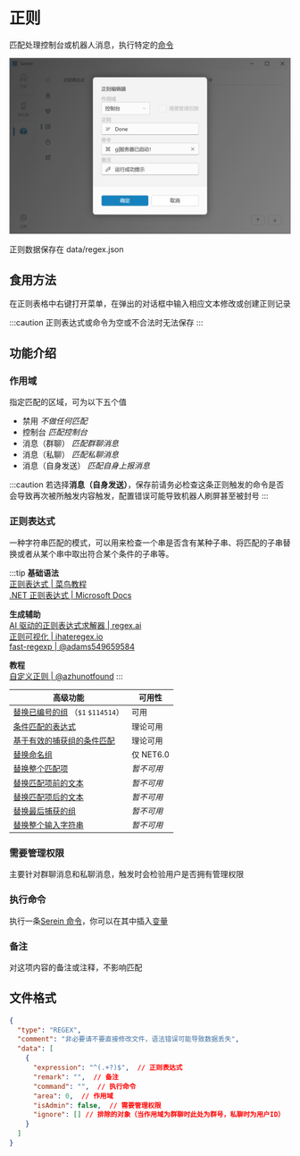 # 正则

匹配处理控制台或机器人消息，执行特定的[命令](command)

![正则](regex.png)

正则数据保存在 data/regex.json

## 食用方法

在正则表格中右键打开菜单，在弹出的对话框中输入相应文本修改或创建正则记录
  
:::caution
正则表达式或命令为空或不合法时无法保存
:::

## 功能介绍

### 作用域

指定匹配的区域，可为以下五个值

- 禁用 *不做任何匹配*
- 控制台 *匹配控制台*
- 消息（群聊） *匹配群聊消息*
- 消息（私聊） *匹配私聊消息*
- 消息（自身发送） *匹配自身上报消息*

:::caution
若选择**消息（自身发送）**，保存前请务必检查这条正则触发的命令是否会导致再次被所触发内容触发，配置错误可能导致机器人刷屏甚至被封号
:::

### 正则表达式

一种字符串匹配的模式，可以用来检查一个串是否含有某种子串、将匹配的子串替换或者从某个串中取出符合某个条件的子串等。

:::tip
**基础语法**  
[正则表达式 | 菜鸟教程](https://www.runoob.com/regexp/regexp-tutorial.html)  
[.NET 正则表达式 | Microsoft Docs](https://learn.microsoft.com/zh-cn/dotnet/standard/base-types/regular-expressions)

**生成辅助**  
[AI 驱动的正则表达式求解器 | regex.ai](https://regex.ai/)  
[正则可视化 | ihateregex.io](https://ihateregex.io/playground)  
[fast-regexp | @adams549659584](https://adams549659584.github.io/fast-regexp/)  

**教程**  
[自定义正则 | @azhunotfound](../tutorial/customRegex)
:::

| 高级功能                                                                                                                                                                                      | 可用性     |
| --------------------------------------------------------------------------------------------------------------------------------------------------------------------------------------------- | ---------- |
| [替换已编号的组](https://learn.microsoft.com/zh-cn/dotnet/standard/base-types/substitutions-in-regular-expressions#substituting-a-numbered-group) （`$1` `$114514`）                          | 可用       |
| [条件匹配的表达式](https://learn.microsoft.com/zh-cn/dotnet/standard/base-types/alternation-constructs-in-regular-expressions#conditional-matching-with-an-expression)                        | 理论可用   |
| [基于有效的捕获组的条件匹配](https://learn.microsoft.com/zh-cn/dotnet/standard/base-types/alternation-constructs-in-regular-expressions#conditional-matching-based-on-a-valid-captured-group) | 理论可用   |
| [替换命名组](https://learn.microsoft.com/zh-cn/dotnet/standard/base-types/substitutions-in-regular-expressions#substituting-a-named-group)                                                    | 仅 NET6.0   |
| [替换整个匹配项](https://learn.microsoft.com/zh-cn/dotnet/standard/base-types/substitutions-in-regular-expressions#substituting-the-entire-match)                                             | *暂不可用* |
| [替换匹配项前的文本](https://learn.microsoft.com/zh-cn/dotnet/standard/base-types/substitutions-in-regular-expressions#substituting-the-entire-match)                                         | *暂不可用* |
| [替换匹配项后的文本](https://learn.microsoft.com/zh-cn/dotnet/standard/base-types/substitutions-in-regular-expressions#substituting-the-text-after-the-match)                                 | *暂不可用* |
| [替换最后捕获的组](https://learn.microsoft.com/zh-cn/dotnet/standard/base-types/substitutions-in-regular-expressions#substituting-the-last-captured-group)                                    | *暂不可用* |
| [替换整个输入字符串](https://learn.microsoft.com/zh-cn/dotnet/standard/base-types/substitutions-in-regular-expressions#substituting-the-entire-input-string)                                  | *暂不可用* |

### 需要管理权限

主要针对群聊消息和私聊消息，触发时会检验用户是否拥有管理权限

### 执行命令

执行一条[Serein 命令](command)，你可以在其中插入[变量](variables)

### 备注

对这项内容的备注或注释，不影响匹配

## 文件格式

```json title="data/regex.json"
{
  "type": "REGEX",
  "comment": "非必要请不要直接修改文件，语法错误可能导致数据丢失",
  "data": [
    {
      "expression": "^(.+?)$",  // 正则表达式
      "remark": "",  // 备注
      "command": "",  // 执行命令
      "area": 0,  // 作用域
      "isAdmin": false,  // 需要管理权限
      "ignore": [] // 排除的对象（当作用域为群聊时此处为群号，私聊时为用户ID）
    }
  ]
}
```
